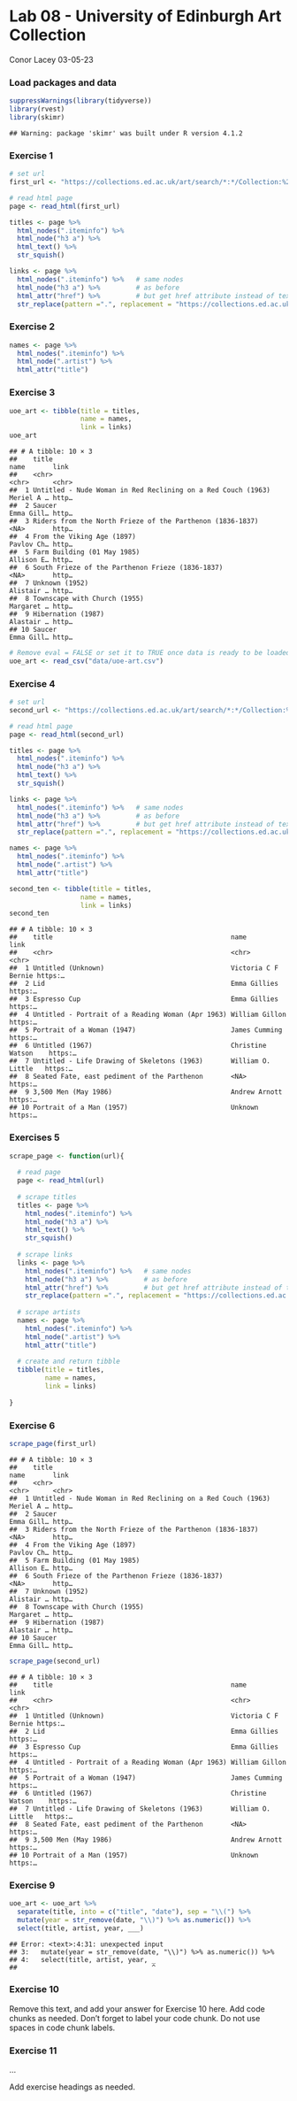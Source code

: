 Lab 08 - University of Edinburgh Art Collection
================
Conor Lacey
03-05-23

### Load packages and data

``` r
suppressWarnings(library(tidyverse))
library(rvest)
library(skimr)
```

    ## Warning: package 'skimr' was built under R version 4.1.2

### Exercise 1

``` r
# set url
first_url <- "https://collections.ed.ac.uk/art/search/*:*/Collection:%22edinburgh+college+of+art%7C%7C%7CEdinburgh+College+of+Art%22?offset=0"

# read html page
page <- read_html(first_url)

titles <- page %>%
  html_nodes(".iteminfo") %>%
  html_node("h3 a") %>%
  html_text() %>% 
  str_squish()

links <- page %>%
  html_nodes(".iteminfo") %>%   # same nodes
  html_node("h3 a") %>%         # as before
  html_attr("href") %>%         # but get href attribute instead of text
  str_replace(pattern =".", replacement = "https://collections.ed.ac.uk") #replacing
```

### Exercise 2

``` r
names <- page %>% 
  html_nodes(".iteminfo") %>% 
  html_node(".artist") %>% 
  html_attr("title")
```

### Exercise 3

``` r
uoe_art <- tibble(title = titles, 
                  name = names,
                  link = links)
uoe_art
```

    ## # A tibble: 10 × 3
    ##    title                                                        name       link 
    ##    <chr>                                                        <chr>      <chr>
    ##  1 Untitled - Nude Woman in Red Reclining on a Red Couch (1963) Meriel A … http…
    ##  2 Saucer                                                       Emma Gill… http…
    ##  3 Riders from the North Frieze of the Parthenon (1836-1837)    <NA>       http…
    ##  4 From the Viking Age (1897)                                   Pavlov Ch… http…
    ##  5 Farm Building (01 May 1985)                                  Allison E… http…
    ##  6 South Frieze of the Parthenon Frieze (1836-1837)             <NA>       http…
    ##  7 Unknown (1952)                                               Alistair … http…
    ##  8 Townscape with Church (1955)                                 Margaret … http…
    ##  9 Hibernation (1987)                                           Alastair … http…
    ## 10 Saucer                                                       Emma Gill… http…

``` r
# Remove eval = FALSE or set it to TRUE once data is ready to be loaded
uoe_art <- read_csv("data/uoe-art.csv")
```

### Exercise 4

``` r
# set url
second_url <- "https://collections.ed.ac.uk/art/search/*:*/Collection:%22edinburgh+college+of+art%7C%7C%7CEdinburgh+College+of+Art%22?offset=10"

# read html page
page <- read_html(second_url)

titles <- page %>%
  html_nodes(".iteminfo") %>%
  html_node("h3 a") %>%
  html_text() %>% 
  str_squish()

links <- page %>%
  html_nodes(".iteminfo") %>%   # same nodes
  html_node("h3 a") %>%         # as before
  html_attr("href") %>%         # but get href attribute instead of text
  str_replace(pattern =".", replacement = "https://collections.ed.ac.uk") #replacing

names <- page %>% 
  html_nodes(".iteminfo") %>% 
  html_node(".artist") %>% 
  html_attr("title")

second_ten <- tibble(title = titles, 
                  name = names,
                  link = links)
second_ten
```

    ## # A tibble: 10 × 3
    ##    title                                             name                link   
    ##    <chr>                                             <chr>               <chr>  
    ##  1 Untitled (Unknown)                                Victoria C F Bernie https:…
    ##  2 Lid                                               Emma Gillies        https:…
    ##  3 Espresso Cup                                      Emma Gillies        https:…
    ##  4 Untitled - Portrait of a Reading Woman (Apr 1963) William Gillon      https:…
    ##  5 Portrait of a Woman (1947)                        James Cumming       https:…
    ##  6 Untitled (1967)                                   Christine Watson    https:…
    ##  7 Untitled - Life Drawing of Skeletons (1963)       William O. Little   https:…
    ##  8 Seated Fate, east pediment of the Parthenon       <NA>                https:…
    ##  9 3,500 Men (May 1986)                              Andrew Arnott       https:…
    ## 10 Portrait of a Man (1957)                          Unknown             https:…

### Exercises 5

``` r
scrape_page <- function(url){
  
  # read page
  page <- read_html(url)
  
  # scrape titles
  titles <- page %>%
    html_nodes(".iteminfo") %>%
    html_node("h3 a") %>%
    html_text() %>% 
    str_squish()
  
  # scrape links
  links <- page %>%
    html_nodes(".iteminfo") %>%   # same nodes
    html_node("h3 a") %>%         # as before
    html_attr("href") %>%         # but get href attribute instead of text
    str_replace(pattern =".", replacement = "https://collections.ed.ac.uk") #replacing
  
  # scrape artists 
  names <- page %>% 
    html_nodes(".iteminfo") %>% 
    html_node(".artist") %>% 
    html_attr("title")
  
  # create and return tibble
  tibble(title = titles, 
         name = names,
         link = links)
  
}
```

### Exercise 6

``` r
scrape_page(first_url)
```

    ## # A tibble: 10 × 3
    ##    title                                                        name       link 
    ##    <chr>                                                        <chr>      <chr>
    ##  1 Untitled - Nude Woman in Red Reclining on a Red Couch (1963) Meriel A … http…
    ##  2 Saucer                                                       Emma Gill… http…
    ##  3 Riders from the North Frieze of the Parthenon (1836-1837)    <NA>       http…
    ##  4 From the Viking Age (1897)                                   Pavlov Ch… http…
    ##  5 Farm Building (01 May 1985)                                  Allison E… http…
    ##  6 South Frieze of the Parthenon Frieze (1836-1837)             <NA>       http…
    ##  7 Unknown (1952)                                               Alistair … http…
    ##  8 Townscape with Church (1955)                                 Margaret … http…
    ##  9 Hibernation (1987)                                           Alastair … http…
    ## 10 Saucer                                                       Emma Gill… http…

``` r
scrape_page(second_url)
```

    ## # A tibble: 10 × 3
    ##    title                                             name                link   
    ##    <chr>                                             <chr>               <chr>  
    ##  1 Untitled (Unknown)                                Victoria C F Bernie https:…
    ##  2 Lid                                               Emma Gillies        https:…
    ##  3 Espresso Cup                                      Emma Gillies        https:…
    ##  4 Untitled - Portrait of a Reading Woman (Apr 1963) William Gillon      https:…
    ##  5 Portrait of a Woman (1947)                        James Cumming       https:…
    ##  6 Untitled (1967)                                   Christine Watson    https:…
    ##  7 Untitled - Life Drawing of Skeletons (1963)       William O. Little   https:…
    ##  8 Seated Fate, east pediment of the Parthenon       <NA>                https:…
    ##  9 3,500 Men (May 1986)                              Andrew Arnott       https:…
    ## 10 Portrait of a Man (1957)                          Unknown             https:…

### Exercise 9

``` r
uoe_art <- uoe_art %>%
  separate(title, into = c("title", "date"), sep = "\\(") %>%
  mutate(year = str_remove(date, "\\)") %>% as.numeric()) %>%
  select(title, artist, year, ___)
```

    ## Error: <text>:4:31: unexpected input
    ## 3:   mutate(year = str_remove(date, "\\)") %>% as.numeric()) %>%
    ## 4:   select(title, artist, year, _
    ##                                  ^

### Exercise 10

Remove this text, and add your answer for Exercise 10 here. Add code
chunks as needed. Don’t forget to label your code chunk. Do not use
spaces in code chunk labels.

### Exercise 11

…

Add exercise headings as needed.

